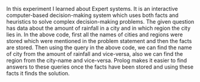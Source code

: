 In this experiment I learned about Expert systems. It is an interactive computer-based decision-making system which uses both facts and heuristics to solve complex decision-making problems. The given question has data about the amount of rainfall in a city and in which region the city lies in. In the above code, first all the names of cities and regions were stored which were mentioned in the problem statement and then the facts are stored. Then using the query in the above code, we can find the name of city from the amount of rainfall and vice-versa, also we can find the region from the city-name and vice-versa. Prolog makes it easier to find answers to these queries once the facts have been stored and using these facts it finds the solution.